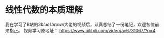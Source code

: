 # 线性代数的本质理解
我在学习了B站的$3blue1brown$大佬的视频后，认真总结了一份笔记，欢迎各位前来指正。
视频学习原地址：
 https://www.bilibili.com/video/av6731067/?p=4
